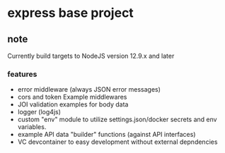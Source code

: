# express base project

## note

Currently build targets to NodeJS version 12.9.x and later

### features
 - error middleware (always JSON error messages)
 - cors and token Example middlewares
 - JOI validation examples for body data
 - logger (log4js)
 - custom "env" module to utilize settings.json/docker secrets and env variables.
 - example API data "builder" functions (against API interfaces)
 - VC devcontainer to easy development without external depndencies
